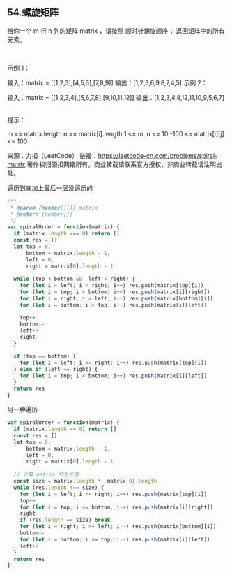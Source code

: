 ## 54.螺旋矩阵

给你一个 m 行 n 列的矩阵 matrix ，请按照 顺时针螺旋顺序 ，返回矩阵中的所有元素。

 

示例 1：


输入：matrix = [[1,2,3],[4,5,6],[7,8,9]]
输出：[1,2,3,6,9,8,7,4,5]
示例 2：


输入：matrix = [[1,2,3,4],[5,6,7,8],[9,10,11,12]]
输出：[1,2,3,4,8,12,11,10,9,5,6,7]
 

提示：

m == matrix.length
n == matrix[i].length
1 <= m, n <= 10
-100 <= matrix[i][j] <= 100


来源：力扣（LeetCode）
链接：https://leetcode-cn.com/problems/spiral-matrix
著作权归领扣网络所有。商业转载请联系官方授权，非商业转载请注明出处。

遍历到底加上最后一层没遍历的
```js
/**
 * @param {number[][]} matrix
 * @return {number[]}
 */
var spiralOrder = function(matrix) {
  if (matrix.length === 0) return []
  const res = []
  let top = 0,
      bottom = matrix.length - 1,
      left = 0,
      right = matrix[0].length - 1
  
  while (top < bottom &&  left < right) {
    for (let i = left; i < right; i++) res.push(matrix[top][i])
    for (let i = top; i < bottom; i++) res.push(matrix[i][right])
    for (let i = right; i > left; i--) res.push(matrix[bottom][i])
    for (let i = bottom; i > top; i--) res.push(matrix[i][left])

    top++
    bottom--
    left++
    right--
  }

  if (top == bottom) {
    for (let i = left; i <= right; i++) res.push(matrix[top][i])
  } else if (left == right) {
    for (let i = top; i < bottom; i++) res.push(matrix[i][left])
  }
  return res
}
```

另一种遍历
```js
var spiralOrder = function(matrix) {
  if (matrix.length == 0) return []
  const res = []
  let top = 0,
      bottom = matrix.length - 1,
      left = 0,
      right = matrix[0].length - 1
  
  // 计算 matrix 的总长度
  const size = matrix.length *  matrix[0].length
  while (res.length !== size) {
    for (let i = left; i <= right; i++) res.push(matrix[top][i])
    top++
    for (let i = top; i <= bottom; i++) res.push(matrix[i][right])
    right--
    if (res.length == size) break
    for (let i = right; i >= left; i--) res.push(matrix[bottom][i])
    bottom--
    for (let i = bottom; i >= top; i--) res.push(matrix[i][left])
    left++
  }
  return res
}
```
